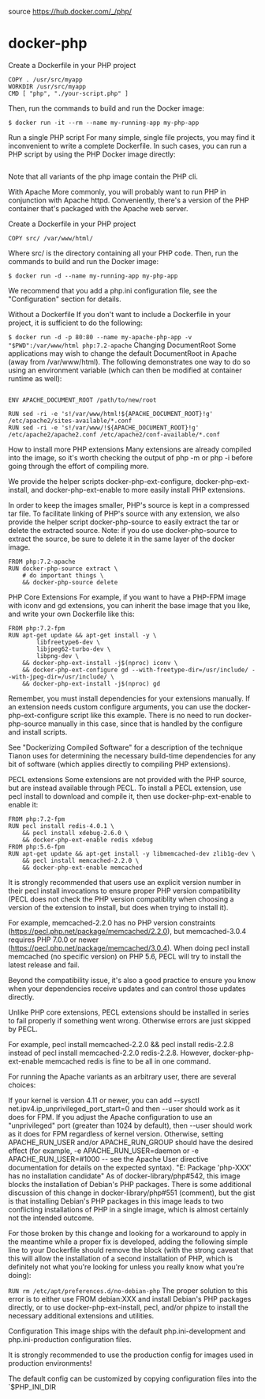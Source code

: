 source https://hub.docker.com/_/php/


# docker-php

Create a Dockerfile in your PHP project
```FROM php:7.2-cli
COPY . /usr/src/myapp
WORKDIR /usr/src/myapp
CMD [ "php", "./your-script.php" ]
```
Then, run the commands to build and run the Docker image:

```$ docker build -t my-php-app .
$ docker run -it --rm --name my-running-app my-php-app
```
Run a single PHP script
For many simple, single file projects, you may find it inconvenient to write a complete Dockerfile. In such cases, you can run a PHP script by using the PHP Docker image directly:

```$ docker run -it --rm --name my-running-script -v "$PWD":/usr/src/myapp -w /usr/src/myapp php:7.2-cli php your-script.php
```
Note that all variants of the php image contain the PHP cli.

With Apache
More commonly, you will probably want to run PHP in conjunction with Apache httpd. Conveniently, there's a version of the PHP container that's packaged with the Apache web server.

Create a Dockerfile in your PHP project
```FROM php:7.2-apache
COPY src/ /var/www/html/
```
Where src/ is the directory containing all your PHP code. Then, run the commands to build and run the Docker image:

```$ docker build -t my-php-app .
$ docker run -d --name my-running-app my-php-app
```
We recommend that you add a php.ini configuration file, see the "Configuration" section for details.

Without a Dockerfile
If you don't want to include a Dockerfile in your project, it is sufficient to do the following:

`$ docker run -d -p 80:80 --name my-apache-php-app -v "$PWD":/var/www/html php:7.2-apache`
Changing DocumentRoot
Some applications may wish to change the default DocumentRoot in Apache (away from /var/www/html). The following demonstrates one way to do so using an environment variable (which can then be modified at container runtime as well):

```FROM php:7.1-apache

ENV APACHE_DOCUMENT_ROOT /path/to/new/root

RUN sed -ri -e 's!/var/www/html!${APACHE_DOCUMENT_ROOT}!g' /etc/apache2/sites-available/*.conf
RUN sed -ri -e 's!/var/www/!${APACHE_DOCUMENT_ROOT}!g' /etc/apache2/apache2.conf /etc/apache2/conf-available/*.conf
```
How to install more PHP extensions
Many extensions are already compiled into the image, so it's worth checking the output of php -m or php -i before going through the effort of compiling more.

We provide the helper scripts docker-php-ext-configure, docker-php-ext-install, and docker-php-ext-enable to more easily install PHP extensions.

In order to keep the images smaller, PHP's source is kept in a compressed tar file. To facilitate linking of PHP's source with any extension, we also provide the helper script docker-php-source to easily extract the tar or delete the extracted source. Note: if you do use docker-php-source to extract the source, be sure to delete it in the same layer of the docker image.
```
FROM php:7.2-apache
RUN docker-php-source extract \
    # do important things \
    && docker-php-source delete
```
PHP Core Extensions
For example, if you want to have a PHP-FPM image with iconv and gd extensions, you can inherit the base image that you like, and write your own Dockerfile like this:
```
FROM php:7.2-fpm
RUN apt-get update && apt-get install -y \
        libfreetype6-dev \
        libjpeg62-turbo-dev \
        libpng-dev \
    && docker-php-ext-install -j$(nproc) iconv \
    && docker-php-ext-configure gd --with-freetype-dir=/usr/include/ --with-jpeg-dir=/usr/include/ \
    && docker-php-ext-install -j$(nproc) gd
```
Remember, you must install dependencies for your extensions manually. If an extension needs custom configure arguments, you can use the docker-php-ext-configure script like this example. There is no need to run docker-php-source manually in this case, since that is handled by the configure and install scripts.

See "Dockerizing Compiled Software" for a description of the technique Tianon uses for determining the necessary build-time dependencies for any bit of software (which applies directly to compiling PHP extensions).

PECL extensions
Some extensions are not provided with the PHP source, but are instead available through PECL. To install a PECL extension, use pecl install to download and compile it, then use docker-php-ext-enable to enable it:
```
FROM php:7.2-fpm
RUN pecl install redis-4.0.1 \
    && pecl install xdebug-2.6.0 \
    && docker-php-ext-enable redis xdebug
FROM php:5.6-fpm
RUN apt-get update && apt-get install -y libmemcached-dev zlib1g-dev \
    && pecl install memcached-2.2.0 \
    && docker-php-ext-enable memcached
```    

It is strongly recommended that users use an explicit version number in their pecl install invocations to ensure proper PHP version compatibility (PECL does not check the PHP version compatiblity when choosing a version of the extension to install, but does when trying to install it).

For example, memcached-2.2.0 has no PHP version constraints (https://pecl.php.net/package/memcached/2.2.0), but memcached-3.0.4 requires PHP 7.0.0 or newer (https://pecl.php.net/package/memcached/3.0.4). When doing pecl install memcached (no specific version) on PHP 5.6, PECL will try to install the latest release and fail.

Beyond the compatibility issue, it's also a good practice to ensure you know when your dependencies receive updates and can control those updates directly.

Unlike PHP core extensions, PECL extensions should be installed in series to fail properly if something went wrong. Otherwise errors are just skipped by PECL.

For example, pecl install memcached-2.2.0 && pecl install redis-2.2.8 instead of pecl install memcached-2.2.0 redis-2.2.8. However, docker-php-ext-enable memcached redis is fine to be all in one command.

For running the Apache variants as an arbitrary user, there are several choices:

If your kernel is version 4.11 or newer, you can add --sysctl net.ipv4.ip_unprivileged_port_start=0 and then --user should work as it does for FPM.
If you adjust the Apache configuration to use an "unprivileged" port (greater than 1024 by default), then --user should work as it does for FPM regardless of kernel version.
Otherwise, setting APACHE_RUN_USER and/or APACHE_RUN_GROUP should have the desired effect (for example, -e APACHE_RUN_USER=daemon or -e APACHE_RUN_USER=#1000 -- see the Apache User directive documentation for details on the expected syntax).
"E: Package 'php-XXX' has no installation candidate"
As of docker-library/php#542, this image blocks the installation of Debian's PHP packages. There is some additional discussion of this change in docker-library/php#551 (comment), but the gist is that installing Debian's PHP packages in this image leads to two conflicting installations of PHP in a single image, which is almost certainly not the intended outcome.

For those broken by this change and looking for a workaround to apply in the meantime while a proper fix is developed, adding the following simple line to your Dockerfile should remove the block (with the strong caveat that this will allow the installation of a second installation of PHP, which is definitely not what you're looking for unless you really know what you're doing):

`RUN rm /etc/apt/preferences.d/no-debian-php`
The proper solution to this error is to either use FROM debian:XXX and install Debian's PHP packages directly, or to use docker-php-ext-install, pecl, and/or phpize to install the necessary additional extensions and utilities.

Configuration
This image ships with the default php.ini-development and php.ini-production configuration files.

It is strongly recommended to use the production config for images used in production environments!

The default config can be customized by copying configuration files into the `$PHP_INI_DIR
